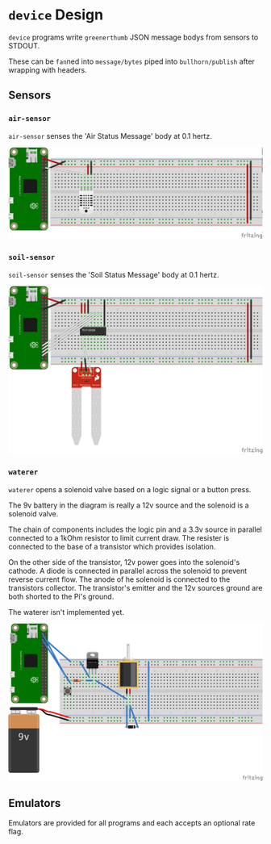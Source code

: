 # `device` Design

`device` programs write `greenerthumb` JSON message bodys from sensors to
STDOUT.

These can be `fan`ned into `message/bytes` piped into `bullhorn/publish` after
wrapping with headers.

## Sensors

### `air-sensor`

`air-sensor` senses the 'Air Status Message' body at 0.1 hertz.

![Air-Sensor Schematic](air-sensor.png)

### `soil-sensor`

`soil-sensor` senses the 'Soil Status Message' body at 0.1 hertz.

![Soil-Sensor Schematic](soil-sensor.png)

### `waterer`

`waterer` opens a solenoid valve based on a logic signal or a button press.

The 9v battery in the diagram is really a 12v source and the solenoid is a
solenoid valve.

The chain of components includes the logic pin and a 3.3v source in parallel
connected to a 1kOhm resistor to limit current draw. The resister is connected
to the base of a transistor which provides isolation.

On the other side of the transistor, 12v power goes into the solenoid's cathode.
A diode is connected in parallel across the solenoid to prevent reverse current
flow. The anode of he solenoid is connected to the transistors collector. The
transistor's emitter and the 12v sources ground are both shorted to the Pi's
ground.

The waterer isn't implemented yet.

![Waterer Schematic](waterer.png)

## Emulators

Emulators are provided for all programs and each accepts an optional rate flag.
